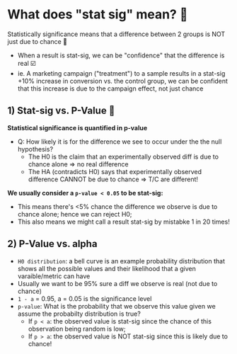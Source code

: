 # What does "stat sig" mean? 🎯
Statistically significance means that a difference between 2 groups is NOT just due to chance 🥎
- When a result is stat-sig, we can be "confidence" that the difference is real ☑️
- ie. A marketing campaign ("treatment") to a sample results in a stat-sig +10% increase in conversion vs. the control group, we can be confident that this increase is due to the campaign effect, not just chance  

## 1) Stat-sig vs. P-Value 🧵
**Statistical significance is quantified in p-value**
- Q: How likely it is for the difference we see to occur under the the null hypothesis?
  - The H0 is the claim that an experimentally observed diff is due to chance alone => no real difference
  - The HA (contradicts H0) says that experimentally observed difference CANNOT be due to chance => T/C are different!

**We usually consider a `p-value < 0.05` to be stat-sig:**
- This means there's <5% chance the difference we observe is due to chance alone; hence we can reject H0; 
- This also means we might call a result stat-sig by mistabke 1 in 20 times!  
     
## 2) P-Value vs. alpha
- `H0 distribution`: a bell curve is an example probability distribution that shows all the possible values and their likelihood that a given varaible/metric can have
- Usually we want to be 95% sure a diff we observe is real (not due to chance)
- `1 - a` = 0.95, a = 0.05 is the significance level
- `p-value`: What is the probability that we observe this value given we assume the probabilty distribution is true?
  -  If `p < a`: the observed value is stat-sig since the chance of this observation being random is low;
  -  If `p > a`: the observed value is NOT stat-sig since this is likely due to chance!

